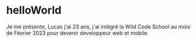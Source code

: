 # helloWorld
Je me présente, Lucas j'ai 23 ans, j'ai intégré la Wild Code School au mois de Février 2023 pour devenir developpeur web et mobile. 
